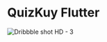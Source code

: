 # QuizKuy Flutter
 
 ![Dribbble shot HD - 3](https://user-images.githubusercontent.com/61135648/128331580-fec9a9b9-b276-4e78-9264-8d7b18059ad1.png)

